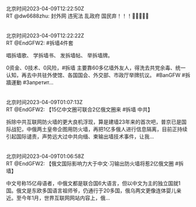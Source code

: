 北京时间2023-04-09T12:22:50Z<br>RT @dw6688zhu: 封外网 违宪法 乱政府 国民弃！！！👎🏻✍🏼️😤<br><br><br>北京时间2023-04-09T12:22:22Z<br>RT @EndGFW2: #拆墙4件套 

唱拆墙歌、
学拆墙书、
发拆墙帖、
举拆墙牌。

0资金、0技术、0风险，#拆墙 主要靠60多亿墙外友人，得洗去共党余毒、统一认知，再去中共驻外使馆、各国国会、外交部、市政厅举牌抗议。
#BanGFW #拆牆運動 
#Запретит…<br><br><br>北京时间2023-04-09T01:07:13Z<br>RT @EndGFW2: 【15亿中文圈可联合2亿俄文圈来 #拆墙 中共】

拆除中共互联网防火墙的更大良机浮现，算是建墙23年来的首次吧，普京已是国际战犯，中俄两土皇帝企图用防火墙，再把1亿多俄人进行信息隔离，目前正持续引起国际谴责，声势远大过中共向缅、柬输出墙技术事件，让我…<br><br><br>北京时间2023-04-09T01:06:58Z<br>RT @EndGFW2: 【俄文国际影响力大于中文·习输出防火墙将惹2亿俄文圈 #拆墙】  

中文号称15亿母语者，中俄文都是联合国6大语言，但以中文为主的独立国就1国。俄文是东欧多国语言祖师爷，仍通行于20多国，俄乌两文更像连体婴儿亲近。至今年1月，世界互联网网站内容上，俄…<br><br><br>